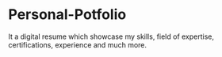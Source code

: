 # Personal-Potfolio
It a digital resume which showcase my skills, field of expertise, certifications, experience and much more.
